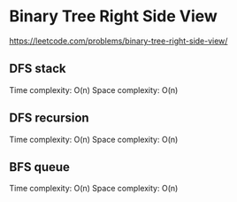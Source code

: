 # Binary Tree Right Side View

https://leetcode.com/problems/binary-tree-right-side-view/

## DFS stack
Time complexity: O(n)
Space complexity: O(n)

## DFS recursion
Time complexity: O(n)
Space complexity: O(n)

## BFS queue
Time complexity: O(n)
Space complexity: O(n)